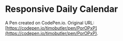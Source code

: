 # Responsive Daily Calendar

A Pen created on CodePen.io. Original URL: [https://codepen.io/timobutler/pen/PorOPxP](https://codepen.io/timobutler/pen/PorOPxP).

